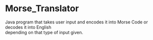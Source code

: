 Morse_Translator
================

Java program that takes user input and encodes it into Morse Code or decodes it into English <br/>
depending on that type of input given.
